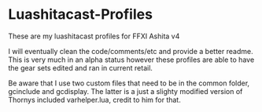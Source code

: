 # Luashitacast-Profiles
These are my luashitacast profiles for FFXI Ashita v4

I will eventually clean the code/comments/etc and provide a better readme. This is very much in an alpha status however these profiles are able to have the gear sets edited and ran in current retail.

Be aware that I use two custom files that need to be in the common folder, gcinclude and gcdisplay. The latter is a just a slighty modified version of Thornys included varhelper.lua, credit to him for that.
